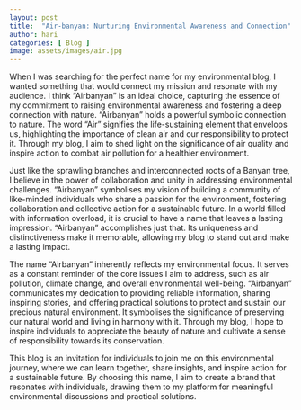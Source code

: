 ```yaml
---
layout: post
title:  "Air-banyan: Nurturing Environmental Awareness and Connection"
author: hari
categories: [ Blog ]
image: assets/images/air.jpg
---
```


When I was searching for the perfect name for my environmental blog, I wanted something that would connect my mission and resonate with my audience. I think “Airbanyan”  is an ideal choice, capturing the essence of my commitment to raising environmental awareness and fostering a deep connection with nature. 
“Airbanyan” holds a powerful symbolic connection to nature. The word “Air” signifies the life-sustaining element that envelops us, highlighting the importance of clean air and our responsibility to protect it. Through my blog, I aim to shed light on the significance of air quality and inspire action to combat air pollution for a healthier environment.

Just like the sprawling branches and interconnected roots of a Banyan tree, I believe in the power of collaboration and unity in addressing environmental challenges. “Airbanyan” symbolises my vision of building a community of like-minded individuals who share a passion for the environment, fostering collaboration and collective action for a sustainable future.
In a world filled with information overload, it is crucial to have a name that leaves a lasting impression. “Airbanyan” accomplishes just that. Its uniqueness and distinctiveness make it memorable, allowing my blog to stand out and make a lasting impact.

The name “Airbanyan” inherently reflects my environmental focus. It serves as a constant reminder of the core issues I aim to address, such as air pollution, climate change, and overall environmental well-being. “Airbanyan” communicates my dedication to providing reliable information, sharing inspiring stories, and offering practical solutions to protect and sustain our precious natural environment. It symbolises the significance of preserving our natural world and living in harmony with it. Through my blog, I hope to inspire individuals to appreciate the beauty of nature and cultivate a sense of responsibility towards its conservation.

This blog is an invitation for individuals to join me on this environmental journey, where we can learn together, share insights, and inspire action for a sustainable future.  By choosing this name, I aim to create a brand that resonates with individuals, drawing them to my platform for meaningful environmental discussions and practical solutions.



